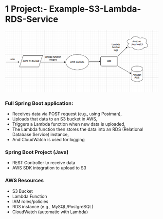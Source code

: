 # 1 Project:- Example-S3-Lambda-RDS-Service
![Architecture!](https://github.com/vivekSingh1406/AWS-Project/blob/main/Example-S3-Lambda-RDS-Service/vivek-singh.png)


### Full Spring Boot application:

- Receives data via POST request (e.g., using Postman),
- Uploads that data to an S3 bucket in AWS,
- Triggers a Lambda function when new data is uploaded,
- The Lambda function then stores the data into an RDS (Relational Database Service) instance,
- And CloudWatch is used for logging


### Spring Boot Project (Java)

- REST Controller to receive data
- AWS SDK integration to upload to S3

### AWS Resources

- S3 Bucket
- Lambda Function
- IAM roles/policies
- RDS instance (e.g., MySQL/PostgreSQL)
- CloudWatch (automatic with Lambda)
